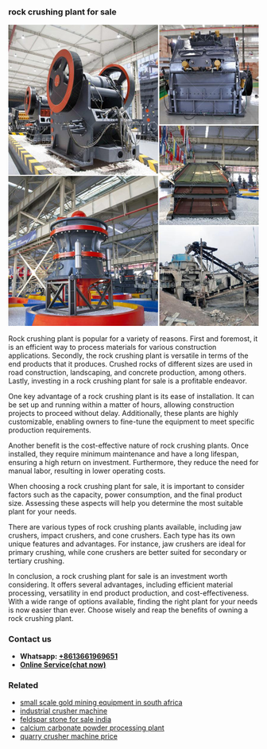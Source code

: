 <h3>rock crushing plant for sale</h3><img src='1702950401.jpg' alt=''><p>Rock crushing plant is popular for a variety of reasons. First and foremost, it is an efficient way to process materials for various construction applications. Secondly, the rock crushing plant is versatile in terms of the end products that it produces. Crushed rocks of different sizes are used in road construction, landscaping, and concrete production, among others. Lastly, investing in a rock crushing plant for sale is a profitable endeavor.</p><p>One key advantage of a rock crushing plant is its ease of installation. It can be set up and running within a matter of hours, allowing construction projects to proceed without delay. Additionally, these plants are highly customizable, enabling owners to fine-tune the equipment to meet specific production requirements.</p><p>Another benefit is the cost-effective nature of rock crushing plants. Once installed, they require minimum maintenance and have a long lifespan, ensuring a high return on investment. Furthermore, they reduce the need for manual labor, resulting in lower operating costs.</p><p>When choosing a rock crushing plant for sale, it is important to consider factors such as the capacity, power consumption, and the final product size. Assessing these aspects will help you determine the most suitable plant for your needs.</p><p>There are various types of rock crushing plants available, including jaw crushers, impact crushers, and cone crushers. Each type has its own unique features and advantages. For instance, jaw crushers are ideal for primary crushing, while cone crushers are better suited for secondary or tertiary crushing.</p><p>In conclusion, a rock crushing plant for sale is an investment worth considering. It offers several advantages, including efficient material processing, versatility in end product production, and cost-effectiveness. With a wide range of options available, finding the right plant for your needs is now easier than ever. Choose wisely and reap the benefits of owning a rock crushing plant.</p><h3>Contact us</h3><ul><li><strong>Whatsapp:&nbsp;<a href="https://wa.me/8613661969651">+8613661969651</a></strong></li><li><a href="https://swt.shibang-china.com/?git&amp;zhl&amp;rock crushing plant for sale"><strong>Online Service(chat now)</strong></a></li></ul><h3>Related</h3><ul><li><a href='small scale gold mining equipment in south africa.md'>small scale gold mining equipment in south africa</a></li><li><a href='industrial crusher machine.md'>industrial crusher machine</a></li><li><a href='feldspar stone for sale india.md'>feldspar stone for sale india</a></li><li><a href='calcium carbonate powder processing plant.md'>calcium carbonate powder processing plant</a></li><li><a href='quarry crusher machine price.md'>quarry crusher machine price</a></li></ul>
